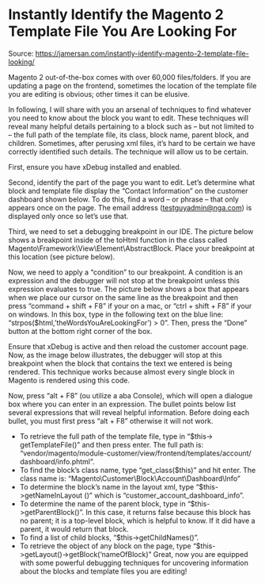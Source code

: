 # Instantly Identify the Magento 2 Template File You Are Looking For

Source: https://jamersan.com/instantly-identify-magento-2-template-file-looking/

Magento 2 out-of-the-box comes with over 60,000 files/folders. If you are updating a page on the frontend, sometimes the location of the template file you are editing is obvious; other times it can be elusive.

In following, I will share with you an arsenal of techniques to find whatever you need to know about the block you want to edit. These techniques will reveal many helpful details pertaining to a block such as – but not limited to – the full path of the template file, its class, block name, parent block, and children. Sometimes, after perusing xml files, it’s hard to be certain we have correctly identified such details. The technique will allow us to be certain.

First, ensure you have xDebug installed and enabled.

Second, identify the part of the page you want to edit. Let’s determine what block and template file display the “Contact Information” on the customer dashboard shown below. To do this, find a word – or phrase – that only appears once on the page. The email address (testguyadmin@nga.com) is displayed only once so let’s use that.

Third, we need to set a debugging breakpoint in our IDE. The picture below shows a breakpoint inside of the toHtml function in the class called Magento\Framework\View\Element\AbstractBlock. Place your breakpoint at this location (see picture below).

Now, we need to apply a “condition” to our breakpoint. A condition is an expression and the debugger will not stop at the breakpoint unless this expression evaluates to true. The picture below shows a box that appears when we place our cursor on the same line as the breakpoint and then press “command + shift + F8” if your on a mac, or “ctrl + shift + F8” if your on windows. In this box, type in the following text on the blue line: “strpos($html,’theWordsYouAreLookingFor’) > 0”. Then, press the “Done” button at the bottom right corner of the box.

Ensure that xDebug is active and then reload the customer account page. Now, as the image below illustrates, the debugger will stop at this breakpoint when the block that contains the text we entered is being rendered. This technique works because almost every single block in Magento is rendered using this code.

Now, press “alt + F8” (ou utilize a aba Console), which will open a dialogue box where you can enter in an expression. The bullet points below list several expressions that will reveal helpful information. Before doing each bullet, you must first press “alt + F8” otherwise it will not work.

- To retrieve the full path of the template file, type in “$this-> getTemplateFile()” and then press enter. The full path is: “vendor/magento/module-customer/view/frontend/templates/account/ dashboard/info.phtml”.
- To find the block’s class name, type “get_class($this)” and hit enter. The class name is: “Magento\Customer\Block\Account\Dashboard\Info”
- To determine the block’s name in the layout xml, type “$this->getNameInLayout ()” which is “customer_account_dashboard_info”.
- To determine the name of the parent block, type in “$this->getParentBlock()”. In this case, it returns false because this block has no parent; it is a top-level block, which is helpful to know. If it did have a parent, it would return that block.
- To find a list of child blocks, “$this->getChildNames()”.
- To retrieve the object of any block on the page, type “$this->getLayout()->getBlock(‘nameOfBlock)”
  Great, now you are equipped with some powerful debugging techniques for uncovering information about the blocks and template files you are editing!